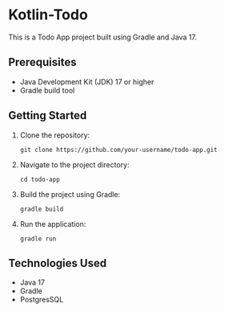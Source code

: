 # Kotlin-Todo

This is a Todo App project built using Gradle and Java 17.

## Prerequisites

- Java Development Kit (JDK) 17 or higher
- Gradle build tool

## Getting Started

1. Clone the repository:

   ```shell
   git clone https://github.com/your-username/todo-app.git
   ```
2. Navigate to the project directory:
    ```shell
   cd todo-app
    ```
3. Build the project using Gradle:
    ```shell
   gradle build
    ```
4. Run the application:
    ```shell
   gradle run
    ```

## Technologies Used
- Java 17
- Gradle
- PostgresSQL
